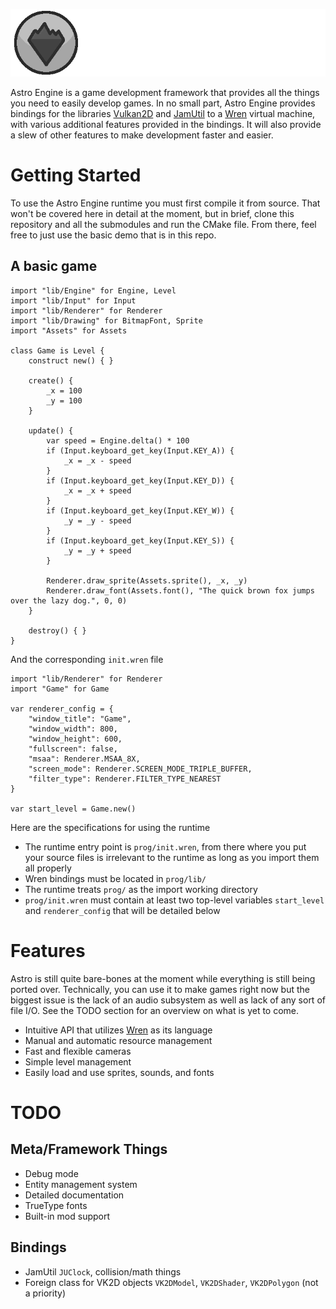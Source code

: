 ![Astro Engine](./assets/banner.png)

Astro Engine is a game development framework that provides all the things you need to
easily develop games. In no small part, Astro Engine provides bindings for the libraries
[Vulkan2D](https://github.com/PaoloMazzon/Vulkan2D) and [JamUtil](https://github.com/PaoloMazzon/JamUtil)
to a [Wren](https://github.com/wren-lang/wren) virtual machine, with various additional features
provided in the bindings. It will also provide a slew of other features to make development
faster and easier.

Getting Started
===============
To use the Astro Engine runtime you must first compile it from source. That won't be covered
here in detail at the moment, but in brief, clone this repository and all the submodules
and run the CMake file. From there, feel free to just use the basic demo that is in this repo.

A basic game
------------

    import "lib/Engine" for Engine, Level
    import "lib/Input" for Input
    import "lib/Renderer" for Renderer
    import "lib/Drawing" for BitmapFont, Sprite
    import "Assets" for Assets
    
    class Game is Level {
        construct new() { }
        
        create() {
            _x = 100
            _y = 100
        }
    
        update() {
            var speed = Engine.delta() * 100
            if (Input.keyboard_get_key(Input.KEY_A)) {
                _x = _x - speed
            }
            if (Input.keyboard_get_key(Input.KEY_D)) {
                _x = _x + speed
            }
            if (Input.keyboard_get_key(Input.KEY_W)) {
                _y = _y - speed
            }
            if (Input.keyboard_get_key(Input.KEY_S)) {
                _y = _y + speed
            }
    
            Renderer.draw_sprite(Assets.sprite(), _x, _y)
            Renderer.draw_font(Assets.font(), "The quick brown fox jumps over the lazy dog.", 0, 0)
        }
    
        destroy() { }
    }
    
And the corresponding `init.wren` file

    import "lib/Renderer" for Renderer
    import "Game" for Game
    
    var renderer_config = {
        "window_title": "Game",
        "window_width": 800,
        "window_height": 600,
	    "fullscreen": false,
        "msaa": Renderer.MSAA_8X,
        "screen_mode": Renderer.SCREEN_MODE_TRIPLE_BUFFER,
        "filter_type": Renderer.FILTER_TYPE_NEAREST
    }
    
    var start_level = Game.new()

Here are the specifications for using the runtime

 + The runtime entry point is `prog/init.wren`, from there where you put your source files
 is irrelevant to the runtime as long as you import them all properly
 + Wren bindings must be located in `prog/lib/`
 + The runtime treats `prog/` as the import working directory
 + `prog/init.wren` must contain at least two top-level variables `start_level` and `renderer_config`
 that will be detailed below

Features
========
Astro is still quite bare-bones at the moment while everything is still being ported over.
Technically, you can use it to make games right now but the biggest issue is the lack of an
audio subsystem as well as lack of any sort of file I/O. See the TODO section for an overview
on what is yet to come.

 + Intuitive API that utilizes [Wren](https://github.com/wren-lang/wren) as its language
 + Manual and automatic resource management
 + Fast and flexible cameras
 + Simple level management
 + Easily load and use sprites, sounds, and fonts

TODO
====

Meta/Framework Things
---------------------

 + Debug mode
 + Entity management system
 + Detailed documentation
 + TrueType fonts
 + Built-in mod support

Bindings
--------

 + JamUtil `JUClock`, collision/math things
 + Foreign class for VK2D objects `VK2DModel`, `VK2DShader`, `VK2DPolygon` (not a priority)